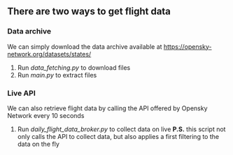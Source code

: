 ## There are two ways to get flight data

### Data archive
We can simply download the data archive available at https://opensky-network.org/datasets/states/
1. Run *data_fetching.py* to download files
2. Run *main.py* to extract files

### Live API
We can also retrieve flight data by calling the API offered by Opensky Network every 10 seconds
1. Run *daily_flight_data_broker.py* to collect data on live
**P.S.** this script not only calls the API to collect data, but also applies a first filtering to the data on the fly 